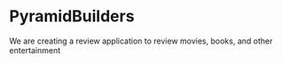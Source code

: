 # PyramidBuilders
We are creating a review application to review movies, books, and other entertainment

